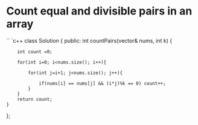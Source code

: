 # Count equal and divisible pairs in an array
`` `c++
class Solution {
public:
    int countPairs(vector<int>& nums, int k) {
        
        int count =0;

        for(int i=0; i<nums.size(); i++){

            for(int j=i+1; j<nums.size(); j++){

                if(nums[i] == nums[j] && (i*j)%k == 0) count++;
            }
        }
        return count;
    }
};
```